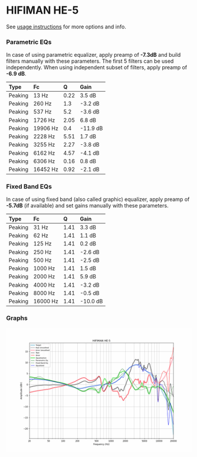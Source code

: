 # HIFIMAN HE-5
See [usage instructions](https://github.com/jaakkopasanen/AutoEq#usage) for more options and info.

### Parametric EQs
In case of using parametric equalizer, apply preamp of **-7.3dB** and build filters manually
with these parameters. The first 5 filters can be used independently.
When using independent subset of filters, apply preamp of **-6.9 dB**.

| Type    | Fc       |    Q | Gain     |
|:--------|:---------|:-----|:---------|
| Peaking | 13 Hz    | 0.22 | 3.5 dB   |
| Peaking | 260 Hz   | 1.3  | -3.2 dB  |
| Peaking | 537 Hz   | 5.2  | -3.6 dB  |
| Peaking | 1726 Hz  | 2.05 | 6.8 dB   |
| Peaking | 19906 Hz | 0.4  | -11.9 dB |
| Peaking | 2228 Hz  | 5.51 | 1.7 dB   |
| Peaking | 3255 Hz  | 2.27 | -3.8 dB  |
| Peaking | 6162 Hz  | 4.57 | -4.1 dB  |
| Peaking | 6306 Hz  | 0.16 | 0.8 dB   |
| Peaking | 16452 Hz | 0.92 | -2.1 dB  |

### Fixed Band EQs
In case of using fixed band (also called graphic) equalizer, apply preamp of **-5.7dB**
(if available) and set gains manually with these parameters.

| Type    | Fc       |    Q | Gain     |
|:--------|:---------|:-----|:---------|
| Peaking | 31 Hz    | 1.41 | 3.3 dB   |
| Peaking | 62 Hz    | 1.41 | 1.1 dB   |
| Peaking | 125 Hz   | 1.41 | 0.2 dB   |
| Peaking | 250 Hz   | 1.41 | -2.6 dB  |
| Peaking | 500 Hz   | 1.41 | -2.5 dB  |
| Peaking | 1000 Hz  | 1.41 | 1.5 dB   |
| Peaking | 2000 Hz  | 1.41 | 5.9 dB   |
| Peaking | 4000 Hz  | 1.41 | -3.2 dB  |
| Peaking | 8000 Hz  | 1.41 | -0.5 dB  |
| Peaking | 16000 Hz | 1.41 | -10.0 dB |

### Graphs
![](./HIFIMAN%20HE-5.png)
